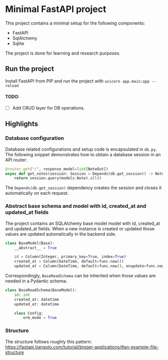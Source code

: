 # Minimal FastAPI project

This project contains a minimal setup for the following components:

- FastAPI
- SqlAlchemy
- Sqlite

The project is done for learning and research purposes.

## Run the project

Install FastAPI from PIP and run the project with
`uvicorn app.main:app --reload`

#### TODO:

- [ ] Add CRUD layer for DB operations.

## Highlights

### Database configuration

Database related configurations and setup code is encapsulated in `db.py`. The following snippet demonstrates how to
obtain a database session in an API router:

```python
@router.get("/", response_model=list[NoteOut])
async def get_notes(session: Session = Depends(db.get_session)) -> NoteOut:
    return session.query(models.Note).all()
```

The `Depends(db.get_session)` dependency creates the session and closes it automatically on each request.

### Abstract base schema and model with id, created_at and updated_at fields

The project contains an SQLAlchemy base model model with id, created_at and updated_at fields. When a new instance is created or
updated those values are updated automatically in the backend side.

```python
class BaseModel(Base):
    __abstract__ = True

    id = Column(Integer, primary_key=True, index=True)
    created_at = Column(DateTime, default=func.now())
    updated_at = Column(DateTime, default=func.now(), onupdate=func.now())
```

Correspondingly, `BaseReadSchema` can be inherited when those values are needed in a Pydantic schema.
```python
class BaseReadSchema(BaseModel):
    id: int
    created_at: datetime
    updated_at: datetime

    class Config:
        orm_mode = True
```


### Structure

The structure follows roughly this
pattern: https://fastapi.tiangolo.com/tutorial/bigger-applications/#an-example-file-structure